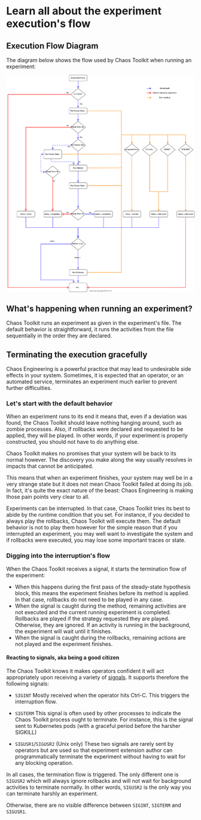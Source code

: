 # Learn all about the experiment execution's flow


## Execution Flow Diagram

The diagram below shows the flow used by Chaos Toolkit when running
an experiment:

![](../../static/images/ctk.flow.svg)

## What's happening when running an experiment?

Chaos Toolkit runs an experiment as given in the experiment's file. The
default behavior is straightforward, it runs the activities from the file
sequentially in the order they are declared.


## Terminating the execution gracefully

Chaos Engineering is a powerful practice that may lead to undesirable side
effects in your system. Sometimes, it is expected that an operator, or an
automated service, terminates an experiment much earlier to prevent
further difficulties.


### Let's start with the default behavior

When an experiment runs to its end it means that, even if a deviation was
found, the Chaos Toolkit should leave nothing hanging around, such as zombie
processes. Also, if rollbacks were declared and requested to be applied, they
will be played. In other words, if your experiment is properly constructed, 
you should not have to do anything else.

Chaos Toolkit makes no promises that your system will be back to its normal
however. The discovery you make along the way usually resolves in impacts
that cannot be anticipated.

This means that when an experiment finishes, your system may well be in a
very strange state but it does not mean Chaos Toolkit failed at doing its job.
In fact, it's quite the exact nature of the beast: Chaos Engineering is making
those pain points very clear to all.

Experiments can be interrupted. In that case, Chaos Toolkit tries its best
to abide by the runtime condition that you set. For instance, if you decided
to always play the rollbacks, Chaos Toolkit will execute them. The default
behavior is not to play them however for the simple reason that if you
interrupted an experiment, you may well want to investigate the system and if
rollbacks were executed, you may lose some important traces or state.

### Digging into the interruption's flow

When the Chaos Toolkit receives a signal, it starts the
termination flow of the experiment:

* When this happens during the first pass of
  the steady-state hypothesis block, this means the experiment finishes before
  its method is applied. In that case, rollbacks do not need to be played in any
  case.
* When the signal is caught during the method, remaining activities are not
  executed and the current running experiment is completed. Rollbacks are played
  if the strategy requested they are played. Otherwise, they are ignored.
  If an activity is running in the background, the experiment will wait until
  it finishes.
* When the signal is caught during the rollbacks, remaining actions are not
  played and the experiment finishes.

#### Reacting to signals, aka being a good citizen

The Chaos Toolkit knows it makes operators confident it will act appropriately
upon receiving a variety of [signals][]. It supports therefore the following
signals:

[signals]: https://en.wikipedia.org/wiki/Signal_(IPC)

* `SIGINT` 
  Mostly received when the operator hits Ctrl-C. This triggers the
  interruption flow.

* `SIGTERM`
  This signal is often used by other processes to indicate the Chaos Toolkit
  process ought to terminate. For instance, this is the signal sent to
  Kubernetes pods (with a graceful period before the harsher SIGKILL)

* `SIGUSR1`/`SIGUSR2` (Unix only)
  These two signals are rarely sent by operators but are used so that experiment
  extension author can programmatically terminate the experiment without
  having to wait for any blocking operation. 

In all cases, the termination flow is triggered. The only different one is
`SIGUSR2` which will always ignore rollbacks and will not wait for background
activities to terminate normally. In other words, `SIGUSR2` is the only way you
can terminate harshly an experiment.

Otherwise, there are no visible difference between `SIGINT`, `SIGTERM` and
`SIGUSR1`.

